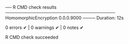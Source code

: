 ── R CMD check results ─────────────────────────────────── HomomorphicEncryption 0.0.0.9000 ────
Duration: 12s

0 errors ✔ | 0 warnings ✔ | 0 notes ✔

R CMD check succeeded

